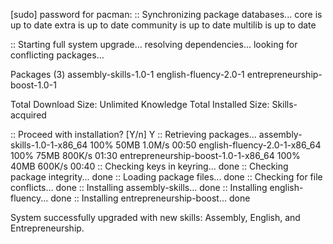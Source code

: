 [sudo] password for pacman:
:: Synchronizing package databases...
 core is up to date
 extra is up to date
 community is up to date
 multilib is up to date

:: Starting full system upgrade...
 resolving dependencies...
 looking for conflicting packages...

Packages (3) assembly-skills-1.0-1  english-fluency-2.0-1  entrepreneurship-boost-1.0-1

Total Download Size:    Unlimited Knowledge
Total Installed Size:   Skills-acquired

:: Proceed with installation? [Y/n] Y
:: Retrieving packages...
 assembly-skills-1.0-1-x86_64        100%  50MB   1.0M/s  00:50
 english-fluency-2.0-1-x86_64        100%  75MB   800K/s  01:30
 entrepreneurship-boost-1.0-1-x86_64 100%  40MB   600K/s  00:40
:: Checking keys in keyring...        done
:: Checking package integrity...      done
:: Loading package files...           done
:: Checking for file conflicts...     done
:: Installing assembly-skills...      done
:: Installing english-fluency...      done
:: Installing entrepreneurship-boost... done

System successfully upgraded with new skills: Assembly, English, and Entrepreneurship.
